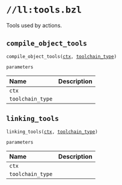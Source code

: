 # `//ll:tools.bzl`

Tools used by actions.


<a id="compile_object_tools"></a>

## `compile_object_tools`

<pre><code>compile_object_tools(<a href="#compile_object_tools-ctx">ctx</a>, <a href="#compile_object_tools-toolchain_type">toolchain_type</a>)</code></pre>

`parameters`

| Name  | Description |
| :---- | :---------- |
| <a id="compile_object_tools-ctx"></a>`ctx` |  |
| <a id="compile_object_tools-toolchain_type"></a>`toolchain_type` |  |


<a id="linking_tools"></a>

## `linking_tools`

<pre><code>linking_tools(<a href="#linking_tools-ctx">ctx</a>, <a href="#linking_tools-toolchain_type">toolchain_type</a>)</code></pre>

`parameters`

| Name  | Description |
| :---- | :---------- |
| <a id="linking_tools-ctx"></a>`ctx` |  |
| <a id="linking_tools-toolchain_type"></a>`toolchain_type` |  |
